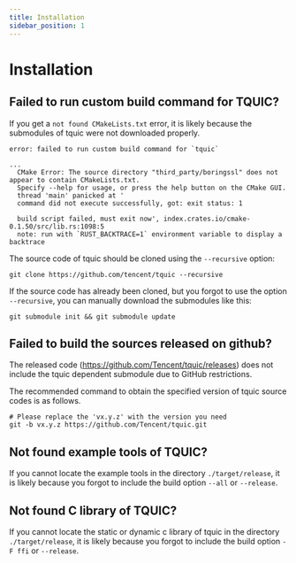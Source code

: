 ```yaml
---
title: Installation
sidebar_position: 1
---
```


# Installation

## Failed to run custom build command for TQUIC?

If you get a `not found CMakeLists.txt` error, it is likely because the submodules of tquic were not downloaded properly.

```
error: failed to run custom build command for `tquic`

...
  CMake Error: The source directory "third_party/boringssl" does not appear to contain CMakeLists.txt.
  Specify --help for usage, or press the help button on the CMake GUI.
  thread 'main' panicked at '
  command did not execute successfully, got: exit status: 1

  build script failed, must exit now', index.crates.io/cmake-0.1.50/src/lib.rs:1098:5
  note: run with `RUST_BACKTRACE=1` environment variable to display a backtrace
```

The source code of tquic should be cloned using the `--recursive` option:
```
git clone https://github.com/tencent/tquic --recursive
```

If the source code has already been cloned, but you forgot to use the option `--recursive`, you can manually download the submodules like this:
```
git submodule init && git submodule update
```


## Failed to build the sources released on github?

The released code (https://github.com/Tencent/tquic/releases) does not include the tquic dependent submodule due to GitHub restrictions.

The recommended command to obtain the specified version of tquic source codes is as follows.

```
# Please replace the 'vx.y.z' with the version you need
git -b vx.y.z https://github.com/Tencent/tquic.git
```


## Not found example tools of TQUIC?

If you cannot locate the example tools in the directory `./target/release`, it is likely because you forgot to include the build option `--all` or `--release`.


## Not found C library of TQUIC?

If you cannot locate the static or dynamic c library of tquic in the directory `./target/release`, it is likely because you forgot to include the build option `-F ffi` or `--release`.

